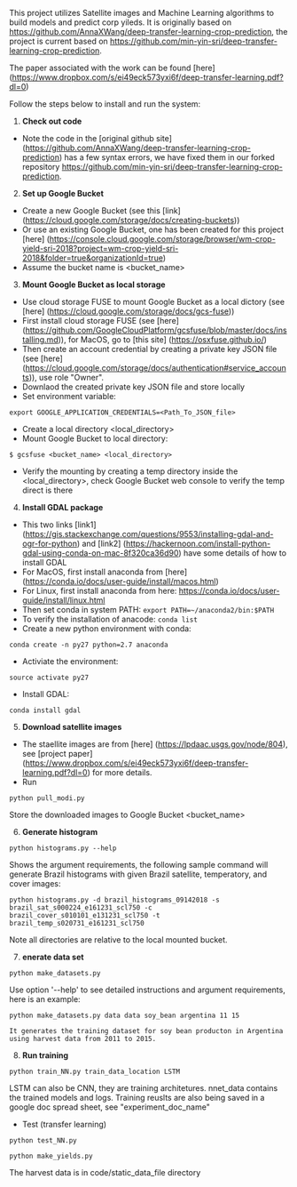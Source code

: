 This project utilizes Satellite images and Machine Learning algorithms to build models and predict corp yileds. It is originally based on https://github.com/AnnaXWang/deep-transfer-learning-crop-prediction, the project is current based on https://github.com/min-yin-sri/deep-transfer-learning-crop-prediction. 

The paper associated with the work can be found [here] (https://www.dropbox.com/s/ei49eck573yxi6f/deep-transfer-learning.pdf?dl=0)

Follow the steps below to install and run the system:

1. **Check out code**
  * Note the code in the [original github site] (https://github.com/AnnaXWang/deep-transfer-learning-crop-prediction) has a few syntax errors, we have fixed them in our forked repository https://github.com/min-yin-sri/deep-transfer-learning-crop-prediction.
2. **Set up Google Bucket**
  * Create a new Google Bucket (see this [link] (https://cloud.google.com/storage/docs/creating-buckets))
  * Or use an existing Google Bucket, one has been created for this project [here] (https://console.cloud.google.com/storage/browser/wm-crop-yield-sri-2018?project=wm-crop-yield-sri-2018&folder=true&organizationId=true)
  * Assume the bucket name is \<bucket_name>
3. **Mount Google Bucket as local storage**
  * Use cloud storage FUSE to mount Google Bucket as a local dictory (see [here] (https://cloud.google.com/storage/docs/gcs-fuse))
  * First install cloud storage FUSE (see [here] (https://github.com/GoogleCloudPlatform/gcsfuse/blob/master/docs/installing.md)), for MacOS, go to [this site] (https://osxfuse.github.io/)
  * Then create an account credential by creating a private key JSON file (see [here] (https://cloud.google.com/storage/docs/authentication#service_accounts)), use role "Owner".
  * Downlaod the created private key JSON file and store locally
  * Set environment variable: 
  ```
  export GOOGLE_APPLICATION_CREDENTIALS=<Path_To_JSON_file>
  ```
  * Create a local directory \<local_directory>
  * Mount Google Bucket to local directory:
  ```
  $ gcsfuse <bucket_name> <local_directory>
  ```
  * Verify the mounting by creating a temp directory inside the \<local_directory>, check Google Bucket web console to verify the temp direct is there
4. **Install GDAL package**
  * This two links [link1] (https://gis.stackexchange.com/questions/9553/installing-gdal-and-ogr-for-python) and [link2] (https://hackernoon.com/install-python-gdal-using-conda-on-mac-8f320ca36d90) have some details of how to install GDAL
  * For MacOS, first install anaconda from [here] (https://conda.io/docs/user-guide/install/macos.html)
  * For Linux, first install anaconda from here: https://conda.io/docs/user-guide/install/linux.html
  * Then set conda in system PATH: ```export PATH=~/anaconda2/bin:$PATH```
  * To verify the installation of anacode: ```conda list```
  * Create a new python environment with conda:
  ```
  conda create -n py27 python=2.7 anaconda
  ```
  * Activiate the environment:
  ```
  source activate py27
  ```
  * Install GDAL:
  ```
  conda install gdal
  ```
5. **Download satellite images** 
  * The staellite images are from [here] (https://lpdaac.usgs.gov/node/804), see [project paper] (https://www.dropbox.com/s/ei49eck573yxi6f/deep-transfer-learning.pdf?dl=0) for more details.
  * Run
  ```
  python pull_modi.py
  ```
  Store the downloaded images to Google Bucket \<bucket_name>
  
6. **Generate histogram**
  ```
  python histograms.py --help
  ```
  Shows the argument requirements, the following sample command will generate Brazil histograms with given Brazil satellite, temperatory, and cover images:
  ```
  python histograms.py -d brazil_histograms_09142018 -s brazil_sat_s000224_e161231_scl750 -c brazil_cover_s010101_e131231_scl750 -t brazil_temp_s020731_e161231_scl750
  ```
  Note all directories are relative to the local mounted bucket.
  
7. **enerate data set**
  ```
  python make_datasets.py
  ```
  Use option '--help' to see detailed instructions and argument requirements, here is an example:
  ```
  python make_datasets.py data data soy_bean argentina 11 15
  ```
    It generates the training dataset for soy bean producton in Argentina using harvest data from 2011 to 2015.
  
8. **Run training**
  ```
  python train_NN.py train_data_location LSTM 
  ```
  LSTM can also be CNN, they are training architetures.
  nnet_data contains the trained models and logs.
  Training reuslts are also being saved in a google doc spread sheet, see "experiment_doc_name"
  * Test (transfer learning)
  ```
  python test_NN.py
  ```
  ```
  python make_yields.py
  ```
  The harvest data is in code/static_data_file directory
